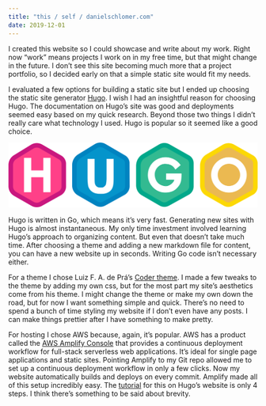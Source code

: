 ```yaml
---
title: "this / self / danielschlomer.com"
date: 2019-12-01
---
```

I created this website so I could showcase and write about my work. Right now “work” means projects I work on in my free time,  but that might change in the future. I don’t see this site becoming much more that a project portfolio, so I decided early on that a simple static site would fit my needs.

I evaluated a few options for building a static site but I ended up choosing the static site generator [Hugo](https://gohugo.io/). I wish I had an insightful reason for choosing Hugo. The documentation on Hugo’s site was good and deployments seemed easy based on my quick research. Beyond those two things I didn’t really care what technology I used. Hugo is popular so it seemed like a good choice.

![Hugo Logo](hugo-logo-wide.svg)

Hugo is written in Go, which means it’s very fast. Generating new sites with Hugo is almost instantaneous. My only time investment involved learning Hugo’s approach to organizing content. But even that doesn’t take much time. After choosing a theme and adding a new markdown file for content, you can have a new website up in seconds. Writing Go code isn’t necessary either.

For a theme I chose Luiz F. A. de Prá’s [Coder theme](https://themes.gohugo.io/hugo-coder/). I made a few tweaks to the theme by adding my own css, but for the most part my site’s aesthetics come from his theme. I might change the theme or make my own down the road, but for now I want something simple and quick. There’s no need to spend a bunch of time styling my website if I don’t even have any posts. I can make things prettier after I have something to make pretty.

For hosting I chose AWS because, again, it’s popular. AWS has a product called the [AWS Amplify Console](https://aws.amazon.com/amplify/) that provides a continuous deployment workflow for full-stack serverless web applications. It’s ideal for single page applications and static sites. Pointing Amplify to my Git repo allowed me to set up a continuous deployment workflow in only a few clicks. Now my website automatically builds and deploys on every commit. Amplify made all of this setup incredibly easy. The [tutorial](https://gohugo.io/hosting-and-deployment/hosting-on-aws-amplify/) for this on Hugo’s website is only 4 steps. I think there’s something to be said about brevity.

